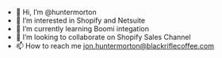 - 👋 Hi, I’m @huntermorton
- 👀 I’m interested in Shopify and Netsuite
- 🌱 I’m currently learning Boomi integation
- 💞️ I’m looking to collaborate on Shopify Sales Channel
- 📫 How to reach me jon.huntermorton@blackriflecoffee.com

<!---
huntermorton/huntermorton is a ✨ special ✨ repository because its `README.md` (this file) appears on your GitHub profile.
You can click the Preview link to take a look at your changes.
--->
